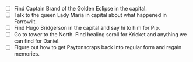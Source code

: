 - [ ] Find Captain Brand of the Golden Eclipse in the capital.
- [ ] Talk to the queen Lady Maria in capital about what happened in Farrowilt.
- [ ] Find Hugo Bridgerson in the capital and say hi to him for Pip.
- [ ] Go to tower to the North. Find healing scroll for Kricket and anything we can find for Daniel.
- [ ] Figure out how to get Paytonscraps back into regular form and regain memories.